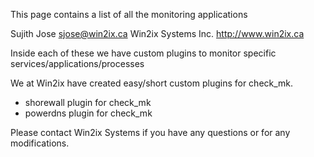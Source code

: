 This page contains a list of all the monitoring applications 

Sujith Jose <sjose@win2ix.ca> 
Win2ix Systems Inc. http://www.win2ix.ca

Inside each of these we have custom plugins to monitor specific services/applications/processes 

We at Win2ix have created easy/short custom plugins for check_mk.

* shorewall plugin for check_mk
* powerdns plugin for check_mk

Please contact Win2ix Systems if you have any questions or for any modifications. 
